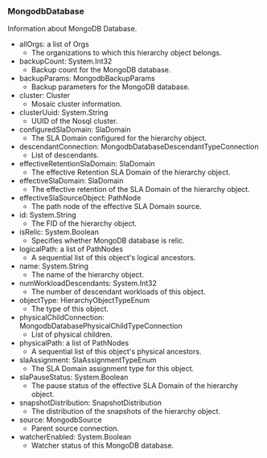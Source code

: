 ### MongodbDatabase
Information about MongoDB Database.

- allOrgs: a list of Orgs
  - The organizations to which this hierarchy object belongs.
- backupCount: System.Int32
  - Backup count for the MongoDB database.
- backupParams: MongodbBackupParams
  - Backup parameters for the MongoDB database.
- cluster: Cluster
  - Mosaic cluster information.
- clusterUuid: System.String
  - UUID of the Nosql cluster.
- configuredSlaDomain: SlaDomain
  - The SLA Domain configured for the hierarchy object.
- descendantConnection: MongodbDatabaseDescendantTypeConnection
  - List of descendants.
- effectiveRetentionSlaDomain: SlaDomain
  - The effective Retention SLA Domain of the hierarchy object.
- effectiveSlaDomain: SlaDomain
  - The effective retention of the SLA Domain of the hierarchy object.
- effectiveSlaSourceObject: PathNode
  - The path node of the effective SLA Domain source.
- id: System.String
  - The FID of the hierarchy object.
- isRelic: System.Boolean
  - Specifies whether MongoDB database is relic.
- logicalPath: a list of PathNodes
  - A sequential list of this object's logical ancestors.
- name: System.String
  - The name of the hierarchy object.
- numWorkloadDescendants: System.Int32
  - The number of descendant workloads of this object.
- objectType: HierarchyObjectTypeEnum
  - The type of this object.
- physicalChildConnection: MongodbDatabasePhysicalChildTypeConnection
  - List of physical children.
- physicalPath: a list of PathNodes
  - A sequential list of this object's physical ancestors.
- slaAssignment: SlaAssignmentTypeEnum
  - The SLA Domain assignment type for this object.
- slaPauseStatus: System.Boolean
  - The pause status of the effective SLA Domain of the hierarchy object.
- snapshotDistribution: SnapshotDistribution
  - The distribution of the snapshots of the hierarchy object.
- source: MongodbSource
  - Parent source connection.
- watcherEnabled: System.Boolean
  - Watcher status of this MongoDB database.
